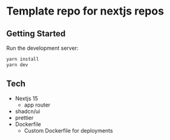 # Template repo for nextjs repos

## Getting Started
Run the development server:

```bash
yarn install
yarn dev
```

## Tech
- Nextjs 15
  - app router
- shadcn/ui
- prettier
- Dockerfile
  - Custom Dockerfile for deployments
